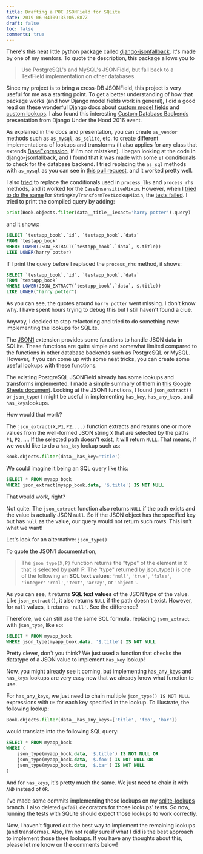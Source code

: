 ```yaml
---
title: Drafting a POC JSONField for SQLite
date: 2019-06-04T09:35:05.687Z
draft: false
toc: false
comments: true
---
```

There's this neat little python package called [django-jsonfallback]. It's
made by one of my mentors. To quote the description, this package allows you
to

> Use PostgreSQL's and MySQL's JSONField, but fall back to a TextField
> implementation on other databases.

Since my project is to bring a cross-DB JSONField, this project is very useful
for me as a starting point. To get a better understanding of how that package
works (and how Django model fields work in general), I did a good read on
these wonderful Django docs about [custom model fields] and [custom lookups].
I also found this interesting [Custom Database Backends] presentation from
Django Under the Hood 2016 event.

As explained in the docs and presentation, you can create `as_vendor` methods
such as `as_mysql`, `as_sqlite`, etc. to create different implementations of
lookups and transforms (it also applies for any class that extends
[BaseExpression], if I'm not mistaken). I began looking at the code in
django-jsonfallback, and I found that it was made with some `if` conditionals
to check for the database backend. I tried replacing the `as_sql` methods with
`as_mysql` as you can see in [this pull request], and it worked pretty well.

I also [tried] to replace the conditionals used in `process_lhs` and
`process_rhs` methods, and it worked for the `CaseInsensitiveMixin`.
However, when I [tried to do the same] for
`StringKeyTransformTextLookupMixin`, the [tests failed]. I tried to print the
compiled query by adding:

```python
print(Book.objects.filter(data__title__iexact='harry potter').query)
```

and it shows:

```sql
SELECT `testapp_book`.`id`, `testapp_book`.`data`
FROM `testapp_book`
WHERE LOWER(JSON_EXTRACT(`testapp_book`.`data`, $.title))
LIKE LOWER(harry potter)
```

If I print the query before I replaced the `process_rhs` method, it shows:
```sql
SELECT `testapp_book`.`id`, `testapp_book`.`data`
FROM `testapp_book`
WHERE LOWER(JSON_EXTRACT(`testapp_book`.`data`, $.title))
LIKE LOWER("harry potter")
```

As you can see, the quotes around `harry potter` went missing. I don't know
why. I have spent hours trying to debug this but I still haven't found a clue.

Anyway, I decided to stop refactoring and tried to do something new:
implementing the lookups for SQLite.

The [JSON1] extension provides some functions to handle JSON data in SQLite.
These functions are quite simple and somewhat limited compared to the
functions in other database backends such as PostgreSQL or MySQL. However,
if you can come up with some neat tricks, you can create some useful lookups
with these functions.

The existing PostgreSQL JSONField already has some lookups and transforms
implemented. I made a simple summary of them in [this Google Sheets document].
Looking at the JSON1 functions, I found `json_extract()` or `json_type()`
might be useful in implementing `has_key`, `has_any_keys`, and `has_keys`lookups.

How would that work?

The `json_extract(X,P1,P2,...)` function extracts and returns one or more
values from the well-formed JSON string `X` that are selected by the paths
`P1`, `P2`, .... If the selected path doesn't exist, it will return `NULL`.
That means, if we would like to do a `has_key` lookup such as:

```python
Book.objects.filter(data__has_key='title')
```

We could imagine it being an SQL query like this:

```sql
SELECT * FROM myapp_book
WHERE json_extract(myapp_book.data, '$.title') IS NOT NULL
```

That would work, right?

Not quite. The `json_extract` function also returns `NULL` if the path
exists and the value is actually JSON `null`. So if the JSON object has the
specified key but has `null` as the value, our query would not return such
rows. This isn't what we want!

Let's look for an alternative: `json_type()`

To quote the JSON1 documentation,

> The `json_type(X,P)` function returns the "type" of the element in `X` that
> is selected by path P. The "type" returned by json_type() is one of the
> following an **SQL text values**: `'null'`, `'true'`, `'false'`, `'integer'`
> `'real'`, `'text'`, `'array'`, or `'object'`.

As you can see, it returns **SQL text values** of the JSON type of the value.
Like `json_extract()`, it also returns `NULL` if the path doesn't exist.
However, for `null` values, it returns `'null'`. See the difference?

Therefore, we can still use the same SQL formula, replacing `json_extract`
with `json_type`, like so:

```sql
SELECT * FROM myapp_book
WHERE json_type(myapp_book.data, '$.title') IS NOT NULL
```

Pretty clever, don't you think? We just used a function that checks the
datatype of a JSON value to implement `has_key` lookup!

Now, you might already see it coming, but implementing `has_any_keys` and
`has_keys` lookups are very easy now that we already know what function to
use.

For `has_any_keys`, we just need to chain multiple `json_type() IS NOT NULL`
expressions with `OR` for each key specified in the lookup. To illustrate,
the following lookup:

```python
Book.objects.filter(data__has_any_keys=['title', 'foo', 'bar'])
```

would translate into the following SQL query:

```sql
SELECT * FROM myapp_book
WHERE (
    json_type(myapp_book.data, '$.title') IS NOT NULL OR
    json_type(myapp_book.data, '$.foo') IS NOT NULL OR
    json_type(myapp_book.data, '$.bar') IS NOT NULL
)
```

And for `has_keys`, it's pretty much the same. We just need to chain it with
`AND` instead of `OR`.

I've made some commits implementing those lookups on my [sqlite-lookups]
branch. I also deleted `@xfail` decorators for those lookups' tests. So now,
running the tests with SQLite should expect those lookups to work correctly.

Now, I haven't figured out the best way to implement the remaining lookups
(and transforms). Also, I'm not really sure if what I did is the best
approach to implement those three lookups. If you have any thoughts about
this, please let me know on the comments below!

[django-jsonfallback]: https://github.com/raphaelm/django-jsonfallback
[custom model fields]: https://docs.djangoproject.com/en/2.2/howto/custom-model-fields/
[custom lookups]: https://docs.djangoproject.com/en/2.2/howto/custom-lookups/
[Custom Database Backends]: https://simpleisbetterthancomplex.com/media/2016/11/db.pdf
[BaseExpression]: https://github.com/django/django/blob/master/django/db/models/expressions.py#L184
[this pull request]: https://github.com/laymonage/django-jsonfallback/pull/1/files
[tried]: https://github.com/laymonage/django-jsonfallback/pull/3/files
[tried to do the same]: https://github.com/laymonage/django-jsonfallback/commit/7651f8d7a613e448837818b149c296d8540f12be
[tests failed]: https://travis-ci.com/laymonage/django-jsonfallback/builds/114230423
[JSON1]: https://www.sqlite.org/json1.html
[this Google Sheets document]: https://docs.google.com/spreadsheets/d/1A1TF-A-jbPmSAYd62Y4fqz7s4Mjz7McciWtr0Bp86OA
[sqlite-lookups]: https://github.com/laymonage/django-jsonfallback/commits/sqlite-lookups
